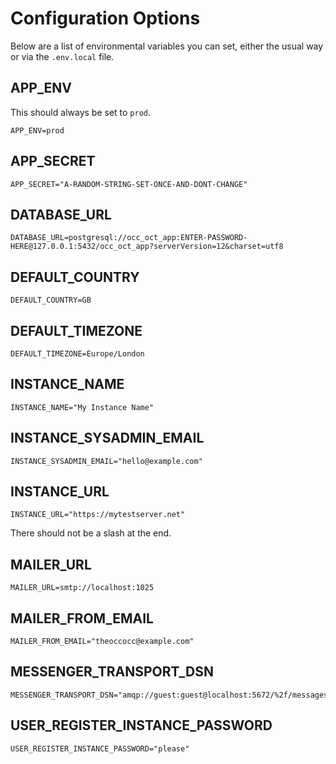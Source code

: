 # Configuration Options

Below are a list of environmental variables you can set, either the usual way or via the `.env.local` file.


## APP_ENV

This should always be set to `prod`.

```
APP_ENV=prod
```

## APP_SECRET


```
APP_SECRET="A-RANDOM-STRING-SET-ONCE-AND-DONT-CHANGE"
```


## DATABASE_URL



```
DATABASE_URL=postgresql://occ_oct_app:ENTER-PASSWORD-HERE@127.0.0.1:5432/occ_oct_app?serverVersion=12&charset=utf8
```


## DEFAULT_COUNTRY



```
DEFAULT_COUNTRY=GB
```


## DEFAULT_TIMEZONE



```
DEFAULT_TIMEZONE=Europe/London
```


## INSTANCE_NAME



```
INSTANCE_NAME="My Instance Name"
```


## INSTANCE_SYSADMIN_EMAIL



```
INSTANCE_SYSADMIN_EMAIL="hello@example.com"
```


## INSTANCE_URL



```
INSTANCE_URL="https://mytestserver.net"
```


There should not be a slash at the end.

## MAILER_URL



```
MAILER_URL=smtp://localhost:1025
```


## MAILER_FROM_EMAIL



```
MAILER_FROM_EMAIL="theoccocc@example.com"
```


## MESSENGER_TRANSPORT_DSN

```
MESSENGER_TRANSPORT_DSN="amqp://guest:guest@localhost:5672/%2f/messages"
```



## USER_REGISTER_INSTANCE_PASSWORD




```
USER_REGISTER_INSTANCE_PASSWORD="please"
```

